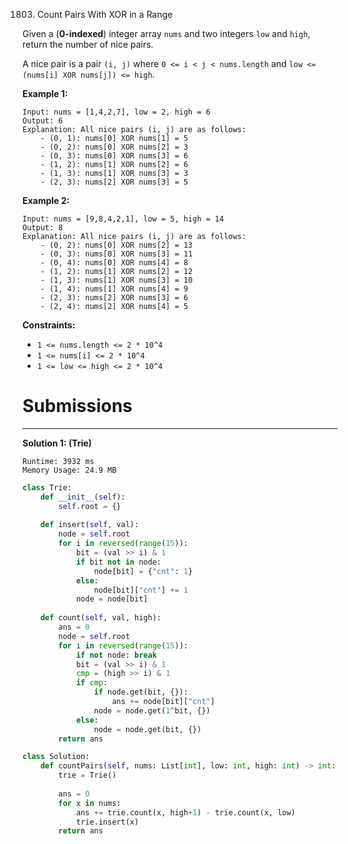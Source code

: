 1803. Count Pairs With XOR in a Range

Given a (**0-indexed**) integer array `nums` and two integers `low` and `high`, return the number of nice pairs.

A nice pair is a pair `(i, j)` where `0 <= i < j < nums.length` and `low <= (nums[i] XOR nums[j]) <= high`.

 

**Example 1:**
```
Input: nums = [1,4,2,7], low = 2, high = 6
Output: 6
Explanation: All nice pairs (i, j) are as follows:
    - (0, 1): nums[0] XOR nums[1] = 5 
    - (0, 2): nums[0] XOR nums[2] = 3
    - (0, 3): nums[0] XOR nums[3] = 6
    - (1, 2): nums[1] XOR nums[2] = 6
    - (1, 3): nums[1] XOR nums[3] = 3
    - (2, 3): nums[2] XOR nums[3] = 5
```

**Example 2:**
```
Input: nums = [9,8,4,2,1], low = 5, high = 14
Output: 8
Explanation: All nice pairs (i, j) are as follows:
​​​​​    - (0, 2): nums[0] XOR nums[2] = 13
    - (0, 3): nums[0] XOR nums[3] = 11
    - (0, 4): nums[0] XOR nums[4] = 8
    - (1, 2): nums[1] XOR nums[2] = 12
    - (1, 3): nums[1] XOR nums[3] = 10
    - (1, 4): nums[1] XOR nums[4] = 9
    - (2, 3): nums[2] XOR nums[3] = 6
    - (2, 4): nums[2] XOR nums[4] = 5
```

**Constraints:**

* `1 <= nums.length <= 2 * 10^4`
* `1 <= nums[i] <= 2 * 10^4`
* `1 <= low <= high <= 2 * 10^4`

# Submissions
---
**Solution 1: (Trie)**
```
Runtime: 3932 ms
Memory Usage: 24.9 MB
```
```python
class Trie: 
    def __init__(self): 
        self.root = {}
        
    def insert(self, val): 
        node = self.root 
        for i in reversed(range(15)):
            bit = (val >> i) & 1
            if bit not in node: 
                node[bit] = {"cnt": 1}
            else: 
                node[bit]["cnt"] += 1
            node = node[bit]
        
    def count(self, val, high): 
        ans = 0 
        node = self.root
        for i in reversed(range(15)):
            if not node: break 
            bit = (val >> i) & 1 
            cmp = (high >> i) & 1
            if cmp: 
                if node.get(bit, {}): 
                    ans += node[bit]["cnt"]
                node = node.get(1^bit, {})
            else: 
                node = node.get(bit, {})
        return ans 

class Solution:
    def countPairs(self, nums: List[int], low: int, high: int) -> int:
        trie = Trie()
        
        ans = 0
        for x in nums: 
            ans += trie.count(x, high+1) - trie.count(x, low)
            trie.insert(x)
        return ans 
            
```
